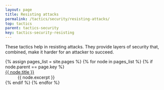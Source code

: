 ```yaml
---
layout: page
title: Resisting attacks
permalink: /tactics/security/resisting-attacks/
top: tactics
parent: tactics-security
key: tactics-security-resisting
---
```


These tactics help in resisting attacks. They provide layers of security that, combined, make it harder for an attacker to succeed.

<dl>
{% assign pages_list = site.pages %}
{% for node in pages_list %}
    {% if node.parent == page.key %}
        <dt>
            <a href="{{ node.url | relative_url }}">{{ node.title }}</a>
        </dt>
        <dd>{{ node.excerpt }}</dd>
    {% endif %}
{% endfor %}
</dl>
